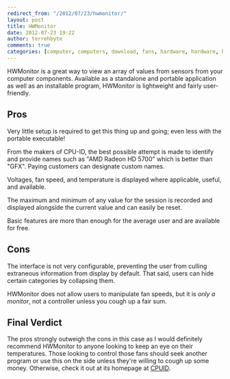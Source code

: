 ```yaml
---
redirect_from: "/2012/07/23/hwmonitor/"
layout: post
title: HWMonitor
date: 2012-07-23 19:22
author: terrehbyte
comments: true
categories: [computer, computers, download, fans, hardware, hardware, hwmonitor, software, software, temperature]
---
```


HWMonitor is a great way to view an array of values from sensors from your
computer components. Available as a standalone and portable application as well
as an installable program, HWMonitor is lightweight and fairly user-friendly.  

## Pros

Very little setup is required to get this thing up and going; even less with the
portable executable!  

From the makers of CPU-ID, the best possible attempt is made to identify and
provide names such as "AMD Radeon HD 5700" which is better than "GFX". Paying
customers can designate custom names.  

Voltages, fan speed, and temperature is displayed where applicable, useful, and
available.  

The maximum and minimum of any value for the session is recorded and displayed
alongside the current value and can easily be reset.  

Basic features are more than enough for the average user and are available for
free.  

## Cons

The interface is not very configurable, preventing the user from culling
extraneous information from display by default. That said, users can hide
certain categories by collapsing them.  

HWMonitor does not allow users to manipulate fan speeds, but it is *only a
monitor*, not a controller unless you cough up a fair sum.  

## Final Verdict

The pros strongly outweigh the cons in this case as I would definitely recommend
HWMonitor to anyone looking to keep an eye on their temperatures. Those looking
to control those fans should seek another program or use this on the side unless
they're willing to cough up some money. Otherwise, check it out at its homepage
at [CPUID](http://www.cpuid.com/softwares/hwmonitor.html).  
